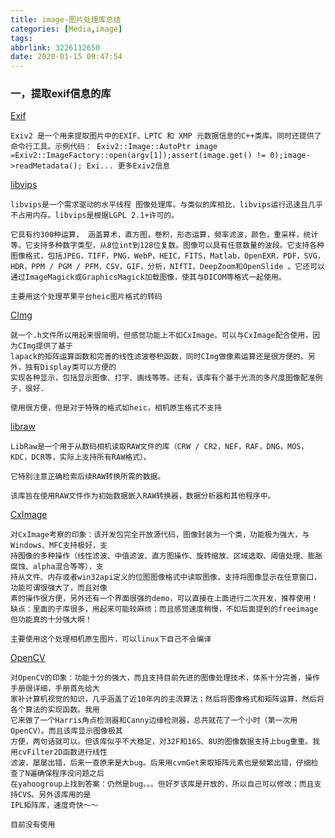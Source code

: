 ```yaml
---
title: image-图片处理库总结
categories: [Media,image]
tags:
abbrlink: 3226112650
date: 2020-01-15 09:47:54
---
```


### 一，提取exif信息的库

[Exif](https://www.exiv2.org/)

~~~
Exiv2 是一个用来提取图片中的EXIF、LPTC 和 XMP 元数据信息的C++类库。同时还提供了命令行工具。示例代码： Exiv2::Image::AutoPtr image =Exiv2::ImageFactory::open(argv[1]);assert(image.get() != 0);image->readMetadata(); Exi... 更多Exiv2信息 
~~~

[libvips](https://github.com/libvips/libvips)

~~~
libvips是一个需求驱动的水平线程 图像处理库。与类似的库相比，libvips运行迅速且几乎不占用内存。libvips是根据LGPL 2.1+许可的。

它具有约300种运算， 涵盖算术，直方图，卷积，形态运算，频率滤波，颜色，重采样，统计等。它支持多种数字类型，从8位int到128位复数。图像可以具有任意数量的波段。它支持各种图像格式，包括JPEG，TIFF，PNG，WebP，HEIC，FITS，Matlab，OpenEXR，PDF，SVG，HDR，PPM / PGM / PFM，CSV，GIF，分析，NIfTI，DeepZoom和OpenSlide 。它还可以通过ImageMagick或GraphicsMagick加载图像，使其与DICOM等格式一起使用。

主要用这个处理苹果平台heic图片格式的转码
~~~

[CImg](http://cimg.eu/)

~~~
就一个.h文件所以用起来很简明，但感觉功能上不如CxImage。可以与CxImage配合使用，因为CImg提供了基于
lapack的矩阵运算函数和完善的线性滤波卷积函数，同时CImg做像素运算还是很方便的。另外，独有Display类可以方便的
实现各种显示，包括显示图像、打字、画线等等。还有，该库有个基于光流的多尺度图像配准例子，很好.

使用很方便，但是对于特殊的格式如heic，相机原生格式不支持
~~~



[libraw](https://www.libraw.org/docs)

~~~
LibRaw是一个用于从数码相机读取RAW文件的库（CRW / CR2，NEF，RAF，DNG，MOS，KDC，DCR等，实际上支持所有RAW格式）。

它特别注意正确检索后续RAW转换所需的数据。

该库旨在使用RAW文件作为初始数据嵌入RAW转换器，数据分析器和其他程序中。
~~~



[CxImage](https://www.codeproject.com/Articles/1300/CxImage)

~~~
对CxImage考察的印象：该开发包完全开放源代码，图像封装为一个类，功能极为强大，与Windows、MFC支持极好，支
持图像的多种操作（线性滤波、中值滤波、直方图操作、旋转缩放、区域选取、阈值处理、膨胀腐蚀、alpha混合等等），支
持从文件、内存或者win32api定义的位图图像格式中读取图像，支持将图像显示在任意窗口，功能可谓很强大了，而且对像
素的操作很方便，另外还有一个界面很强的demo，可以直接在上面进行二次开发，推荐使用！
缺点：里面的子库很多，用起来可能较麻烦；而且感觉速度稍慢，不如后面提到的freeimage
但功能真的十分强大啊！

主要使用这个处理相机原生图片，可以linux下自己不会编译
~~~

[OpenCV](https://opencv.org/)

~~~
对OpenCV的印象：功能十分的强大，而且支持目前先进的图像处理技术，体系十分完善，操作手册很详细，手册首先给大
家补计算机视觉的知识，几乎涵盖了近10年内的主流算法；然后将图像格式和矩阵运算，然后将各个算法的实现函数。我用
它来做了一个Harris角点检测器和Canny边缘检测器，总共就花了一个小时（第一次用OpenCV）。而且该库显示图像极其
方便，两句话就可以。但该库似乎不大稳定，对32F和16S、8U的图像数据支持上bug重重。我用cvFilter2D函数进行线性
滤波，屡屡出错，后来一查原来是大bug。后来用cvmGet来取矩阵元素也是频繁出错，仔细检查了N遍确保程序没问题之后
在yahoogroup上找到答案：仍然是bug。。。但好歹该库是开放的，所以自己可以修改；而且支持CVS。另外该库用的是
IPL矩阵库，速度奇快～～

目前没有使用
~~~

